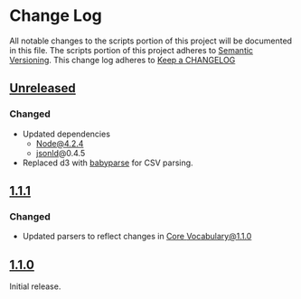 # Change Log
All notable changes to the scripts portion of this project will be documented in this file.
The scripts portion of this project adheres to [Semantic Versioning](http://semver.org/).
This change log adheres to [Keep a CHANGELOG](http://keepachangelog.com/)

## [Unreleased][unreleased]

### Changed

* Updated dependencies
    * Node@4.2.4
    * [jsonld](https://www.npmjs.com/package/jsonld)@0.4.5
* Replaced d3 with [babyparse](https://www.npmjs.com/package/babyparse) for CSV parsing.

## [1.1.1][]

### Changed

* Updated parsers to reflect changes in [Core Vocabulary@1.1.0][]

## [1.1.0][]

Initial release.

<!--- Release Template
## [][]
### Added
### Removed
### Changed
### Fixed
--->

[1.1.0]: https://github.com/CooperativeHumanTissueNetwork/Vocabulary-Tooling/compare/6397900...v1.1.0 "v1.1.0 "
[1.1.1]: https://github.com/CooperativeHumanTissueNetwork/Vocabulary-Tooling/compare/v1.1.0...v1.1.1 "v1.1.1 "
[unreleased]: https://github.com/CooperativeHumanTissueNetwork/Vocabulary-Tooling/compare/v1.1.1...HEAD

[Core Vocabulary@1.1.0]: https://github.com/CooperativeHumanTissueNetwork/Vocabulary/releases/tag/v1.1.0
